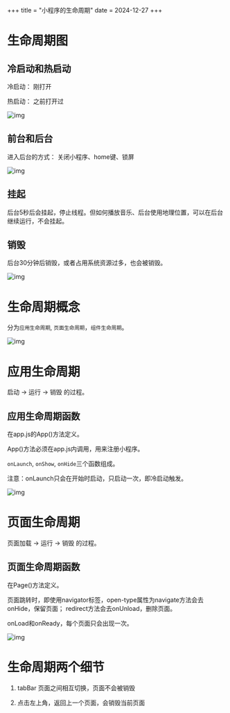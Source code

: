 +++
title = "小程序的生命周期"
date = 2024-12-27
+++

# 生命周期图

## 冷启动和热启动

冷启动： 刚打开

热启动： 之前打开过

![img](https://linxz-aliyun.oss-cn-shenzhen.aliyuncs.com/images/202412261626702.png)

## 前台和后台

进入后台的方式： 关闭小程序、home键、锁屏

![img](https://linxz-aliyun.oss-cn-shenzhen.aliyuncs.com/images/202412261627888.png)

## 挂起

后台5秒后会挂起，停止线程。但如何播放音乐、后台使用地理位置，可以在后台继续运行，不会挂起。

## 销毁

后台30分钟后销毁，或者占用系统资源过多，也会被销毁。

![img](https://linxz-aliyun.oss-cn-shenzhen.aliyuncs.com/images/202412261631955.png)

# 生命周期概念

分为`应用生命周期`, `页面生命周期`，`组件生命周期`。

![img](https://linxz-aliyun.oss-cn-shenzhen.aliyuncs.com/images/202412261805960.png)

# 应用生命周期

启动 -> 运行 -> 销毁 的过程。

## 应用生命周期函数

在app.js的App()方法定义。

App()方法必须在app.js内调用，用来注册小程序。

`onLaunch`, `onShow`, `onHide`三个函数组成。

注意：onLaunch只会在开始时启动，只启动一次，即冷启动触发。

![img](https://linxz-aliyun.oss-cn-shenzhen.aliyuncs.com/images/202412261811349.png)

# 页面生命周期

页面加载 -> 运行 -> 销毁 的过程。

## 页面生命周期函数

在Page()方法定义。

页面跳转时，即使用navigator标签，open-type属性为navigate方法会去onHide，保留页面； redirect方法会去onUnload，删除页面。

onLoad和onReady，每个页面只会出现一次。

![img](https://linxz-aliyun.oss-cn-shenzhen.aliyuncs.com/images/202412261821565.png)

# 生命周期两个细节

1. tabBar 页面之间相互切换，页面不会被销毁

2. 点击左上角，返回上一个页面，会销毁当前页面

